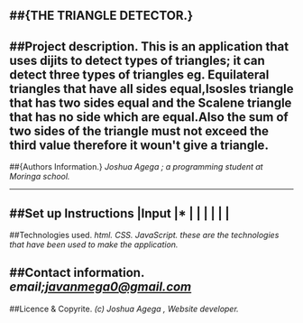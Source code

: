 ##{THE TRIANGLE DETECTOR.}
---
##Project description.
**This is an application that uses dijits to detect types of triangles;
  it can detect three types of triangles eg. Equilateral triangles that
  have all sides equal,Isosles triangle that has two sides equal and the
  Scalene triangle that has no side which are equal.Also the sum of two sides
  of the triangle must not exceed the third value therefore it woun't give a
  triangle.**
---
##{Authors Information.}
*Joshua Agega ; a programming student at Moringa school.*

---
##Set up Instructions
|**Input**
|*
|
|
|
|
|
|
---
##Technologies used.
*html.*
*CSS.*
*JavaScript.*
*these are the technologies that have been used to make the application.*

##Contact information.
*email;javanmega0@gmail.com*
---
##Licence & Copyrite.
*(c) Joshua Agega , Website developer.*
